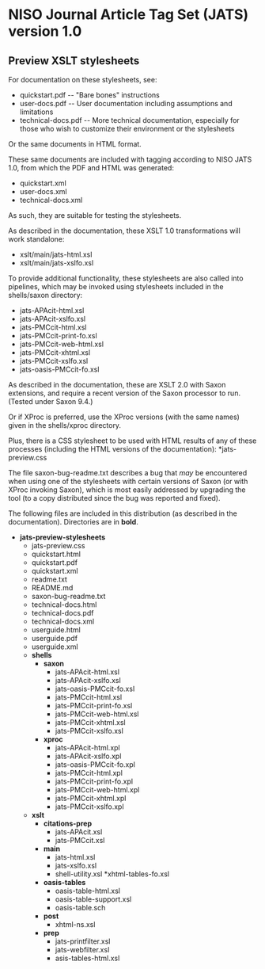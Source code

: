 # NISO Journal Article Tag Set (JATS) version 1.0
## Preview XSLT stylesheets

For documentation on these stylesheets, see:
* quickstart.pdf -- "Bare bones" instructions
* user-docs.pdf -- User documentation including assumptions and limitations
* technical-docs.pdf -- More technical documentation, especially
                      for those who wish to customize their
                      environment or the stylesheets

Or the same documents in HTML format.

These same documents are included with tagging according to
NISO JATS 1.0, from which the PDF and HTML was
generated:
* quickstart.xml
* user-docs.xml
* technical-docs.xml

As such, they are suitable for testing the stylesheets.

As described in the documentation, these XSLT 1.0 transformations
will work standalone:
* xslt/main/jats-html.xsl
* xslt/main/jats-xslfo.xsl

To provide additional functionality, these stylesheets are also
called into pipelines, which may be invoked using stylesheets
included in the shells/saxon directory:
* jats-APAcit-html.xsl
* jats-APAcit-xslfo.xsl
* jats-PMCcit-html.xsl
* jats-PMCcit-print-fo.xsl
* jats-PMCcit-web-html.xsl
* jats-PMCcit-xhtml.xsl
* jats-PMCcit-xslfo.xsl
* jats-oasis-PMCcit-fo.xsl

As described in the documentation, these are XSLT 2.0 with Saxon
extensions, and require a recent version of the Saxon processor
to run. (Tested under Saxon 9.4.)

Or if XProc is preferred, use the XProc versions (with the same names)
given in the shells/xproc directory.

Plus, there is a CSS stylesheet to be used with HTML results of
any of these processes (including the HTML versions of the
documentation):
*jats-preview.css

The file saxon-bug-readme.txt describes a bug that *may* be encountered
when using one of the stylesheets with certain versions of Saxon (or
with XProc invoking Saxon), which is most easily addressed by upgrading
the tool (to a copy distributed since the bug was reported and fixed).

The following files are included in this distribution
(as described in the documentation).  Directories are in **bold**.

* **jats-preview-stylesheets**
    * jats-preview.css
    * quickstart.html
    * quickstart.pdf
    * quickstart.xml
    * readme.txt
    * README.md
    * saxon-bug-readme.txt
    * technical-docs.html
    * technical-docs.pdf
    * technical-docs.xml
    * userguide.html
    * userguide.pdf
    * userguide.xml
    * **shells**
        * **saxon**
            * jats-APAcit-html.xsl
            * jats-APAcit-xslfo.xsl
            * jats-oasis-PMCcit-fo.xsl
            * jats-PMCcit-html.xsl
            * jats-PMCcit-print-fo.xsl
            * jats-PMCcit-web-html.xsl
            * jats-PMCcit-xhtml.xsl
            * jats-PMCcit-xslfo.xsl
        * **xproc**
            * jats-APAcit-html.xpl
            * jats-APAcit-xslfo.xpl
            * jats-oasis-PMCcit-fo.xpl
            * jats-PMCcit-html.xpl
            * jats-PMCcit-print-fo.xpl
            * jats-PMCcit-web-html.xpl
            * jats-PMCcit-xhtml.xpl
            * jats-PMCcit-xslfo.xpl
    * **xslt**
        * **citations-prep**
            * jats-APAcit.xsl
            * jats-PMCcit.xsl
        * **main**
            * jats-html.xsl
            * jats-xslfo.xsl
            * shell-utility.xsl
             *xhtml-tables-fo.xsl
        * **oasis-tables**
            * oasis-table-html.xsl
            * oasis-table-support.xsl
            * oasis-table.sch
        * **post**
            * xhtml-ns.xsl
        * **prep**
            * jats-printfilter.xsl
            * jats-webfilter.xsl
            * asis-tables-html.xsl